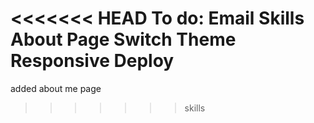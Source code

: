 <<<<<<< HEAD
To do:
Email
Skills
About Page
Switch Theme
Responsive
Deploy
=======
added about me page
>>>>>>> skills
